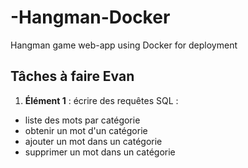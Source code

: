 # -Hangman-Docker
Hangman game web-app using Docker for deployment



## Tâches à faire Evan
1. **Élément 1** : écrire des requêtes SQL :
- liste des mots par catégorie
- obtenir un mot d'un catégorie
- ajouter un mot dans un catégorie
- supprimer un mot dans un catégorie

